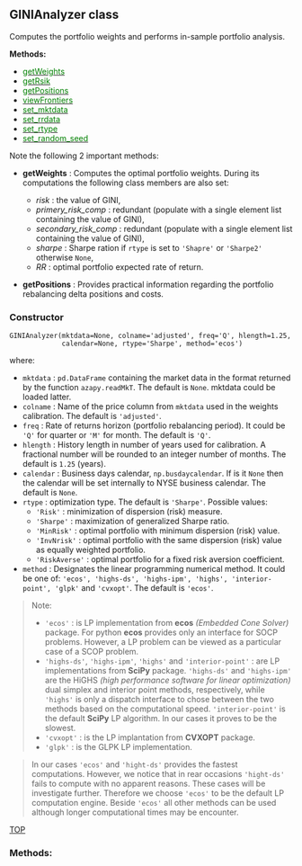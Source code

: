 
## GINIAnalyzer class

Computes the portfolio weights and performs in-sample portfolio analysis.

**Methods:**

* [<span style="color:green">getWeights</span>](#getWeights)
* [<span style="color:green">getRsik</span>](#getRisk)
* [<span style="color:green">getPositions</span>](#getPositions)
* [<span style="color:green">viewFrontiers</span>](#viewFrontiers)
* [<span style="color:green">set_mktdata</span>](#set_mktdata)
* [<span style="color:green">set_rrdata</span>](#set_rrdate)
* [<span style="color:green">set_rtype</span>](#set_rtype)
* [<span style="color:green">set_random_seed</span>](#set_random_seed)

Note the following 2 important methods: <a name="RiskMembers"></a>
* **getWeights** : Computes the optimal portfolio weights.
During its computations the following class members are also set:
  * _risk_ : the value of GINI,
  * _primery_risk_comp_ : redundant (populate with a single element list
    containing the value of GINI),
  * _secondary_risk_comp_ : redundant (populate with a single element list
    containing the value of GINI),
  * _sharpe_ : Sharpe ration if `rtype` is set to `'Shapre'` or `'Sharpe2'`
  otherwise `None`,
  * _RR_ : optimal portfolio expected rate of return.


* **getPositions** : Provides practical information regarding the portfolio
rebalancing delta positions and costs.

### Constructor

```
GINIAnalyzer(mktdata=None, colname='adjusted', freq='Q', hlength=1.25,
             calendar=None, rtype='Sharpe', method='ecos')
```

where:

* `mktdata` : `pd.DataFrame` containing the market data in the format returned
by the function `azapy.readMkT`. The default is `None`. mktdata could be loaded
latter.
* ``colname`` : Name of the price column from `mktdata` used in the weights
calibration. The default is `'adjusted'`.
* `freq` : Rate of returns horizon (portfolio rebalancing period).
It could be `'Q'` for quarter or `'M'` for month. The default is `'Q'`.
* `hlength` : History length in number of years used for calibration.
A fractional number will be rounded to an integer number of months.
The default is `1.25` (years).
* `calendar` :  Business days calendar, `np.busdaycalendar`. If is it `None`
then the calendar will be set internally to NYSE business calendar.
The default is `None`.
* `rtype` : optimization type. The default is `'Sharpe'`. Possible values:
    - `'Risk'` : minimization of dispersion (risk) measure.
    - `'Sharpe'` : maximization of generalized Sharpe ratio.
    - `'MinRisk'` : optimal portfolio with minimum dispersion (risk) value.
    - `'InvNrisk'` : optimal portfolio with the same dispersion (risk) value
		as equally weighted portfolio.
    - `'RiskAverse'` : optimal portfolio for a fixed risk aversion coefficient.
* `method` : Designates the linear programming numerical method.
It could be one of: `'ecos',
'highs-ds', 'highs-ipm', 'highs', 'interior-point', 'glpk'` and `'cvxopt'`.
The default is `'ecos'`.

> Note:
>	* `'ecos'` : is LP implementation from __ecos__ _(Embedded Cone Solver)_
package. For python __ecos__ provides only an interface for SOCP problems.
However, a LP problem can be viewed as a particular case of a SCOP problem.
>	* `'highs-ds'`, `'highs-ipm'`, `'highs'` and `'interior-point'` : are LP
implementations from __SciPy__ package. `'highs-ds'` and `'highs-ipm'` are
the HiGHS _(high performance software for linear optimization)_ dual simplex
and interior point methods, respectively, while `'highs'` is only a dispatch
interface to chose between the two methods based on the computational speed.
`'interior-point'` is the default __SciPy__ LP algorithm. In our cases it
proves to be the slowest.
> * `'cvxopt'` : is the LP implantation from __CVXOPT__ package.
> * `'glpk'` : is the GLPK LP implementation.

> In our cases `'ecos'` and `'hight-ds'` provides the fastest computations.
However, we notice that in rear occasions `'hight-ds'` fails to compute with no
apparent reasons. These cases will be investigate further. Therefore we choose
`'ecos'` to be the default LP computation engine. Beside `'ecos'` all other
methods can be used although longer computational times may be encounter.

[TOP](#TOP)

### Methods:
